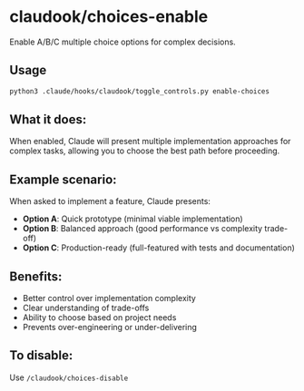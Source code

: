 # claudook/choices-enable

Enable A/B/C multiple choice options for complex decisions.

## Usage
```bash
python3 .claude/hooks/claudook/toggle_controls.py enable-choices
```

## What it does:
When enabled, Claude will present multiple implementation approaches for complex tasks, allowing you to choose the best path before proceeding.

## Example scenario:
When asked to implement a feature, Claude presents:
- **Option A**: Quick prototype (minimal viable implementation)
- **Option B**: Balanced approach (good performance vs complexity trade-off)
- **Option C**: Production-ready (full-featured with tests and documentation)

## Benefits:
- Better control over implementation complexity
- Clear understanding of trade-offs
- Ability to choose based on project needs
- Prevents over-engineering or under-delivering

## To disable:
Use `/claudook/choices-disable`
